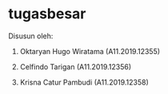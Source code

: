 # tugasbesar

Disusun oleh:  

1. Oktaryan Hugo Wiratama (A11.2019.12355) 

2. Celfindo Tarigan (A11.2019.12356) 

3. Krisna Catur Pambudi (A11.2019.12358) 
